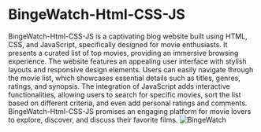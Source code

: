 # BingeWatch-Html-CSS-JS

BingeWatch-Html-CSS-JS is a captivating blog website built using HTML, CSS, and JavaScript, specifically designed for movie enthusiasts. It presents a curated list of top movies, providing an immersive browsing experience. The website features an appealing user interface with stylish layouts and responsive design elements. Users can easily navigate through the movie list, which showcases essential details such as titles, genres, ratings, and synopsis. The integration of JavaScript adds interactive functionalities, allowing users to search for specific movies, sort the list based on different criteria, and even add personal ratings and comments. BingeWatch-Html-CSS-JS promises an engaging platform for movie lovers to explore, discover, and discuss their favorite films.
![BingeWatch](https://user-images.githubusercontent.com/105803143/236466712-7cbb999e-6bcc-4407-baa9-c17a243ce128.png)

